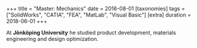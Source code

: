 +++
title = "Master: Mechanics"
date = 2016-08-01
[taxonomies]
tags = ["SolidWorks", "CATIA", "FEA", "MatLab", "Visual Basic"]
[extra]
duration = 2018-06-01
+++

At **Jönköping University** he studied product development, materials engineering and design optimization.
